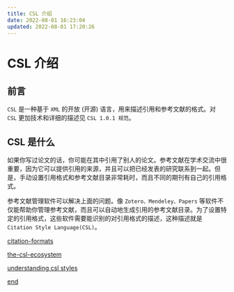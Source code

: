 ```yaml
---
title: CSL 介绍
date: 2022-08-01 16:23:04
updated: 2022-08-01 17:20:26
---
```


# CSL 介绍

## 前言

`CSL` 是一种基于 `XML` 的开放 (开源) 语言，用来描述引用和参考文献的格式。对 `CSL` 更加技术和详细的描述见 `CSL 1.0.1 规范`。

## CSL 是什么

如果你写过论文的话，你可能在其中引用了别人的论文。参考文献在学术交流中很重要，因为它可以提供引用的来源，并且可以把已经发表的研究联系到一起。但是，手动设置引用格式和参考文献目录非常耗时，而且不同的期刊有自己的引用格式。

参考文献管理软件可以解决上面的问题。像 `Zotero、Mendeley、Papers` 等软件不仅能帮助你管理参考文献，而且可以自动地生成引用的参考文献目录。为了设置特定的引用格式，这些软件需要能识别的对引用格式的描述，这种描述就是 `Citation Style Language(CSL)`。

[citation-formats](citation-formats.md)

[the-csl-ecosystem](the-csl-ecosystem.md)

[understanding csl styles](understanding%20csl%20styles.md)

[end](end.md)
